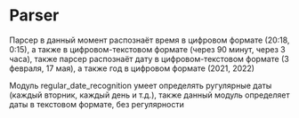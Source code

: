 # Parser

Парсер в данный момент распознаёт время в цифровом формате (20:18, 0:15), а также в цифровом-текстовом формате (через 90 минут, через 3 часа), также парсер распознаёт дату в цифровом-текстовом формате (3 февраля, 17 мая), а также год в цифровом формате (2021, 2022)

Модуль regular_date_recognition умеет определять ругулярные даты (каждый вторник, каждый день и т.д.), также данный модуль определяет даты в текстовом формате, без регулярности 
